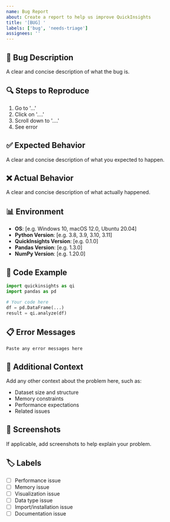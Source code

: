 ```yaml
---
name: Bug Report
about: Create a report to help us improve QuickInsights
title: '[BUG] '
labels: ['bug', 'needs-triage']
assignees: ''
---
```


## 🐛 Bug Description
A clear and concise description of what the bug is.

## 🔍 Steps to Reproduce
1. Go to '...'
2. Click on '....'
3. Scroll down to '....'
4. See error

## ✅ Expected Behavior
A clear and concise description of what you expected to happen.

## ❌ Actual Behavior
A clear and concise description of what actually happened.

## 📊 Environment
- **OS**: [e.g. Windows 10, macOS 12.0, Ubuntu 20.04]
- **Python Version**: [e.g. 3.8, 3.9, 3.10, 3.11]
- **QuickInsights Version**: [e.g. 0.1.0]
- **Pandas Version**: [e.g. 1.3.0]
- **NumPy Version**: [e.g. 1.20.0]

## 📝 Code Example
```python
import quickinsights as qi
import pandas as pd

# Your code here
df = pd.DataFrame(...)
result = qi.analyze(df)
```

## 📋 Error Messages
```
Paste any error messages here
```

## 🔧 Additional Context
Add any other context about the problem here, such as:
- Dataset size and structure
- Memory constraints
- Performance expectations
- Related issues

## 📸 Screenshots
If applicable, add screenshots to help explain your problem.

## 🏷️ Labels
- [ ] Performance issue
- [ ] Memory issue
- [ ] Visualization issue
- [ ] Data type issue
- [ ] Import/installation issue
- [ ] Documentation issue

